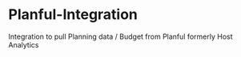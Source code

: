 # Planful-Integration
Integration to pull Planning data / Budget from Planful formerly Host Analytics
